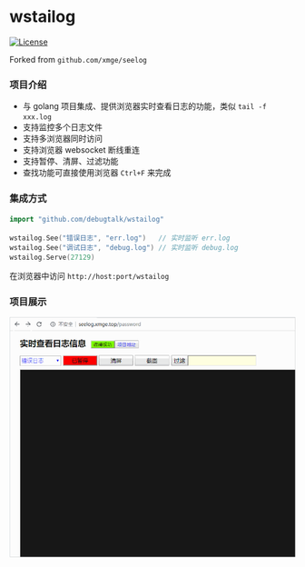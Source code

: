 # wstailog
[![License](https://img.shields.io/badge/license-MIT-brightgreen.svg)](https://github.com/debugtalk/wstailog/blob/master/LICENSE)

Forked from `github.com/xmge/seelog`

### 项目介绍
* 与 golang 项目集成、提供浏览器实时查看日志的功能，类似 `tail -f xxx.log`
* 支持监控多个日志文件
* 支持多浏览器同时访问
* 支持浏览器 websocket 断线重连
* 支持暂停、清屏、过滤功能
* 查找功能可直接使用浏览器 `Ctrl+F` 来完成

### 集成方式

```go
import "github.com/debugtalk/wstailog"

wstailog.See("错误日志", "err.log")   // 实时监听 err.log
wstailog.See("调试日志", "debug.log") // 实时监听 debug.log
wstailog.Serve(27129)
```

在浏览器中访问 `http://host:port/wstailog`

### 项目展示

![image](demo.gif)
